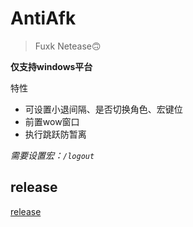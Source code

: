 # AntiAfk
> Fuxk Netease🙃

**仅支持windows平台**

特性
*   可设置小退间隔、是否切换角色、宏键位
*   前置wow窗口
*   执行跳跃防暂离


*需要设置宏：`/logout`*

## release
[release](https://github.com/Attt/AntiAfk/releases)
